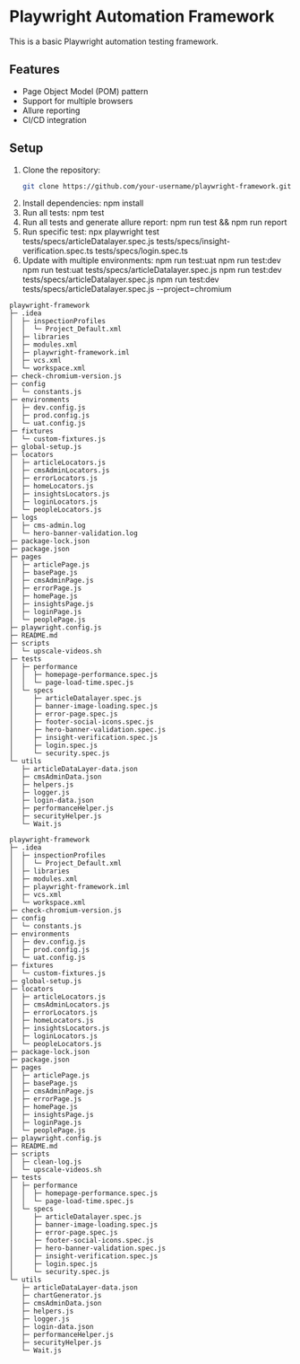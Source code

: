 # Playwright Automation Framework

This is a basic Playwright automation testing framework.

## Features
- Page Object Model (POM) pattern
- Support for multiple browsers
- Allure reporting
- CI/CD integration

## Setup
1. Clone the repository:
   ```bash
   git clone https://github.com/your-username/playwright-framework.git
2. Install dependencies:
   npm install
3. Run all tests:
   npm test
4. Run all tests and generate allure report:
   npm run test && npm run report
5. Run specific test:
   npx playwright test tests/specs/articleDatalayer.spec.js tests/specs/insight-verification.spec.ts tests/specs/login.spec.ts
6. Update with multiple environments:
   npm run test:uat
   npm run test:dev
   npm run test:uat tests/specs/articleDatalayer.spec.js
   npm run test:dev tests/specs/articleDatalayer.spec.js
   npm run test:dev tests/specs/articleDatalayer.spec.js --project=chromium





```
playwright-framework
├─ .idea
│  ├─ inspectionProfiles
│  │  └─ Project_Default.xml
│  ├─ libraries
│  ├─ modules.xml
│  ├─ playwright-framework.iml
│  ├─ vcs.xml
│  └─ workspace.xml
├─ check-chromium-version.js
├─ config
│  └─ constants.js
├─ environments
│  ├─ dev.config.js
│  ├─ prod.config.js
│  └─ uat.config.js
├─ fixtures
│  └─ custom-fixtures.js
├─ global-setup.js
├─ locators
│  ├─ articleLocators.js
│  ├─ cmsAdminLocators.js
│  ├─ errorLocators.js
│  ├─ homeLocators.js
│  ├─ insightsLocators.js
│  ├─ loginLocators.js
│  └─ peopleLocators.js
├─ logs
│  ├─ cms-admin.log
│  └─ hero-banner-validation.log
├─ package-lock.json
├─ package.json
├─ pages
│  ├─ articlePage.js
│  ├─ basePage.js
│  ├─ cmsAdminPage.js
│  ├─ errorPage.js
│  ├─ homePage.js
│  ├─ insightsPage.js
│  ├─ loginPage.js
│  └─ peoplePage.js
├─ playwright.config.js
├─ README.md
├─ scripts
│  └─ upscale-videos.sh
├─ tests
│  ├─ performance
│  │  ├─ homepage-performance.spec.js
│  │  └─ page-load-time.spec.js
│  └─ specs
│     ├─ articleDatalayer.spec.js
│     ├─ banner-image-loading.spec.js
│     ├─ error-page.spec.js
│     ├─ footer-social-icons.spec.js
│     ├─ hero-banner-validation.spec.js
│     ├─ insight-verification.spec.js
│     ├─ login.spec.js
│     └─ security.spec.js
└─ utils
   ├─ articleDataLayer-data.json
   ├─ cmsAdminData.json
   ├─ helpers.js
   ├─ logger.js
   ├─ login-data.json
   ├─ performanceHelper.js
   ├─ securityHelper.js
   └─ Wait.js

```
```
playwright-framework
├─ .idea
│  ├─ inspectionProfiles
│  │  └─ Project_Default.xml
│  ├─ libraries
│  ├─ modules.xml
│  ├─ playwright-framework.iml
│  ├─ vcs.xml
│  └─ workspace.xml
├─ check-chromium-version.js
├─ config
│  └─ constants.js
├─ environments
│  ├─ dev.config.js
│  ├─ prod.config.js
│  └─ uat.config.js
├─ fixtures
│  └─ custom-fixtures.js
├─ global-setup.js
├─ locators
│  ├─ articleLocators.js
│  ├─ cmsAdminLocators.js
│  ├─ errorLocators.js
│  ├─ homeLocators.js
│  ├─ insightsLocators.js
│  ├─ loginLocators.js
│  └─ peopleLocators.js
├─ package-lock.json
├─ package.json
├─ pages
│  ├─ articlePage.js
│  ├─ basePage.js
│  ├─ cmsAdminPage.js
│  ├─ errorPage.js
│  ├─ homePage.js
│  ├─ insightsPage.js
│  ├─ loginPage.js
│  └─ peoplePage.js
├─ playwright.config.js
├─ README.md
├─ scripts
│  ├─ clean-log.js
│  └─ upscale-videos.sh
├─ tests
│  ├─ performance
│  │  ├─ homepage-performance.spec.js
│  │  └─ page-load-time.spec.js
│  └─ specs
│     ├─ articleDatalayer.spec.js
│     ├─ banner-image-loading.spec.js
│     ├─ error-page.spec.js
│     ├─ footer-social-icons.spec.js
│     ├─ hero-banner-validation.spec.js
│     ├─ insight-verification.spec.js
│     ├─ login.spec.js
│     └─ security.spec.js
└─ utils
   ├─ articleDataLayer-data.json
   ├─ chartGenerator.js
   ├─ cmsAdminData.json
   ├─ helpers.js
   ├─ logger.js
   ├─ login-data.json
   ├─ performanceHelper.js
   ├─ securityHelper.js
   └─ Wait.js

```